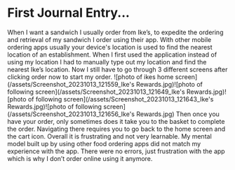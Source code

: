 # First Journal Entry...
When I want a sandwich I usually order from Ike’s, to expedite the ordering and retrieval of my sandwich I order using their app. With other mobile ordering apps usually your device's location is used to find the nearest location of an establishment. When I first used the application instead of using my location I had to manually type out my location and find the nearest Ike’s location. Now I still have to go through 3 different screens after clicking order now to start my order.
![photo of ikes home screen](/assets/Screenshot_20231013_121559_Ike's Rewards.jpg)![photo of following screen](/assets/Screenshot_20231013_121649_Ike's Rewards.jpg)![photo of following screen](/assets/Screenshot_20231013_121643_Ike's Rewards.jpg)![photo of following screen](/assets/Screenshot_20231013_121656_Ike's Rewards.jpg)
Then once you have your order, only sometimes does it take you to the basket to complete the order. Navigating there requires you to go back to the home screen and the cart icon. Overall it is frustrating and not very learnable. My mental model built up by using other food ordering apps did not match my experience with the app. There were no errors, just frustration with the app which is why I don’t order online using it anymore. 
